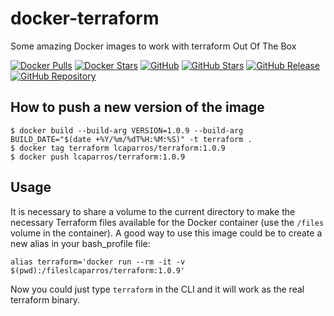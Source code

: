 # docker-terraform
Some amazing Docker images to work with terraform Out Of The Box

[![Docker Pulls](https://img.shields.io/docker/pulls/lcaparros/terraform.svg?color=4edafc&labelColor=555555&logoColor=ffffff&style=for-the-badge&label=pulls&logo=docker)](https://hub.docker.com/r/lcaparros/terraform)
[![Docker Stars](https://img.shields.io/docker/stars/lcaparros/terraform.svg?color=4edafc&labelColor=555555&logoColor=ffffff&style=for-the-badge&label=stars&logo=docker)](https://hub.docker.com/r/lcaparros/terraform)
[![GitHub](https://img.shields.io/static/v1.svg?color=4edafc&labelColor=555555&logoColor=ffffff&style=for-the-badge&label=lcaparros&message=GitHub&logo=github)](https://github.com/lcaparros "view the source for all of our repositories.")
[![GitHub Stars](https://img.shields.io/github/stars/lcaparros/docker-terraform.svg?color=4edafc&labelColor=555555&logoColor=ffffff&style=for-the-badge&logo=github)](https://github.com/lcaparros/docker-terraform)
[![GitHub Release](https://img.shields.io/github/release/lcaparros/docker-terraform.svg?color=4edafc&labelColor=555555&logoColor=ffffff&style=for-the-badge&logo=github)](https://github.com/lcaparros/docker-terraform/releases)
[![GitHub Repository](https://img.shields.io/static/v1.svg?color=4edafc&labelColor=555555&logoColor=ffffff&style=for-the-badge&label=lcaparros/docker-terraform&message=GitHub%20Repo&logo=github)](https://github.com/lcaparros/docker-terraform)

## How to push a new version of the image

```shell
$ docker build --build-arg VERSION=1.0.9 --build-arg BUILD_DATE="$(date +%Y/%m/%dT%H:%M:%S)" -t terraform .
$ docker tag terraform lcaparros/terraform:1.0.9
$ docker push lcaparros/terraform:1.0.9
```

## Usage

It is necessary to share a volume to the current directory to make the necessary Terraform files available for the Docker container (use the `/files` volume in the container). A good way to use this image could be to create a new alias in your bash_profile file:

```shell
alias terraform='docker run --rm -it -v $(pwd):/fileslcaparros/terraform:1.0.9'
```

Now you could just type `terraform` in the CLI and it will work as the real terraform binary.

